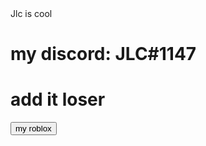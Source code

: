 <html>
	<head>
        <meta charset="utf-8">
        <meta name="viewport" content="width=device-width, initial-scale=1">
	</head>
	<body>
	Jlc is cool
    <h1>my discord: JLC#1147</h1>
    <h1>add it loser</h1>
    <body>
        <a href="https://www.roblox.com/users/272379870/profile">
            <button>my roblox</button>
    </body>
